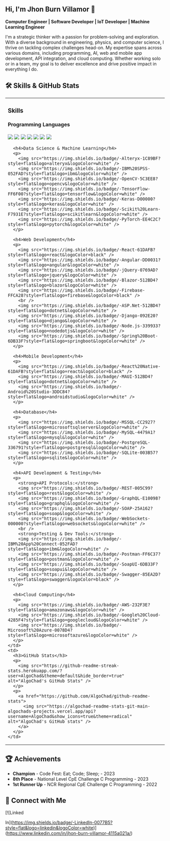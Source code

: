 
## Hi, I'm Jhon Burn Villamor 👋

**Computer Engineer | Software Developer | IoT Developer | Machine Learning Engineer**

I'm a strategic thinker with a passion for problem-solving and exploration. With a diverse background in engineering, physics, and computer science, I thrive on tackling complex challenges head-on. My expertise spans across various domains, including programming, AI, web and mobile app development, API integration, and cloud computing. Whether working solo or in a team, my goal is to deliver excellence and drive positive impact in everything I do.

## 🛠 Skills & GitHub Stats

<table>
  <tr>
    <td>
      <h3>Skills</h3>
      <h4>Programming Languages</h4>
      <p>
        <img src="https://img.shields.io/badge/-C-00599C?style=flat&logo=c&logoColor=white" />
        <img src="https://img.shields.io/badge/-C++-00599C?style=flat&logo=cplusplus&logoColor=white" />
        <img src="https://img.shields.io/badge/-C%23-239120?style=flat&logo=csharp&logoColor=white" />
        <img src="https://img.shields.io/badge/-Java-007396?style=flat&logo=java&logoColor=white" />
        <img src="https://img.shields.io/badge/-Python-3776AB?style=flat&logo=python&logoColor=white" />
        <img src="https://img.shields.io/badge/-R-276DC3?style=flat&logo=r&logoColor=white" />
        <img src="https://img.shields.io/badge/-JavaScript-F7DF1E?style=flat&logo=javascript&logoColor=black" />
      </p>

      <h4>Data Science & Machine Learning</h4>
      <p>
        <img src="https://img.shields.io/badge/-Alteryx-1C89BF?style=flat&logo=alteryx&logoColor=white" />
        <img src="https://img.shields.io/badge/-IBM%20SPSS-052FAD?style=flat&logo=ibm&logoColor=white" />
        <img src="https://img.shields.io/badge/-OpenCV-5C3EE8?style=flat&logo=opencv&logoColor=white" />
        <img src="https://img.shields.io/badge/-TensorFlow-FF6F00?style=flat&logo=tensorflow&logoColor=white" />
        <img src="https://img.shields.io/badge/-Keras-D00000?style=flat&logo=keras&logoColor=white" />
        <img src="https://img.shields.io/badge/-Scikit%20Learn-F7931E?style=flat&logo=scikitlearn&logoColor=white" />
        <img src="https://img.shields.io/badge/-PyTorch-EE4C2C?style=flat&logo=pytorch&logoColor=white" />
      </p>

      <h4>Web Development</h4>
      <p>
        <img src="https://img.shields.io/badge/-React-61DAFB?style=flat&logo=react&logoColor=black" />
        <img src="https://img.shields.io/badge/-Angular-DD0031?style=flat&logo=angular&logoColor=white" />
        <img src="https://img.shields.io/badge/-jQuery-0769AD?style=flat&logo=jquery&logoColor=white" />
        <img src="https://img.shields.io/badge/-Blazor-512BD4?style=flat&logo=blazor&logoColor=white" />
        <img src="https://img.shields.io/badge/-Firebase-FFCA28?style=flat&logo=firebase&logoColor=black" />
        <br />
        <img src="https://img.shields.io/badge/-ASP.Net-512BD4?style=flat&logo=dotnet&logoColor=white" />
        <img src="https://img.shields.io/badge/-Django-092E20?style=flat&logo=django&logoColor=white" />
        <img src="https://img.shields.io/badge/-Node.js-339933?style=flat&logo=nodedotjs&logoColor=white" />
        <img src="https://img.shields.io/badge/-Spring%20Boot-6DB33F?style=flat&logo=springboot&logoColor=white" />
      </p>

      <h4>Mobile Development</h4>
      <p>
        <img src="https://img.shields.io/badge/-React%20Native-61DAFB?style=flat&logo=react&logoColor=black" />
        <img src="https://img.shields.io/badge/-MAUI-512BD4?style=flat&logo=dotnet&logoColor=white" />
        <img src="https://img.shields.io/badge/-Android%20Studio-3DDC84?style=flat&logo=androidstudio&logoColor=white" />
      </p>

      <h4>Database</h4>
      <p>
        <img src="https://img.shields.io/badge/-MSSQL-CC2927?style=flat&logo=microsoftsqlserver&logoColor=white" />
        <img src="https://img.shields.io/badge/-MySQL-4479A1?style=flat&logo=mysql&logoColor=white" />
        <img src="https://img.shields.io/badge/-PostgreSQL-336791?style=flat&logo=postgresql&logoColor=white" />
        <img src="https://img.shields.io/badge/-SQLite-003B57?style=flat&logo=sqlite&logoColor=white" />
      </p>

      <h4>API Development & Testing</h4>
      <p>
        <strong>API Protocols:</strong> 
        <img src="https://img.shields.io/badge/-REST-005C99?style=flat&logo=rest&logoColor=white" />
        <img src="https://img.shields.io/badge/-GraphQL-E10098?style=flat&logo=graphql&logoColor=white" />
        <img src="https://img.shields.io/badge/-SOAP-25A162?style=flat&logo=soap&logoColor=white" />
        <img src="https://img.shields.io/badge/-WebSockets-000000?style=flat&logo=websockets&logoColor=white" />
        <br />
        <strong>Testing & Dev Tools:</strong> 
        <img src="https://img.shields.io/badge/-IBM%20App%20Connect-052FAD?style=flat&logo=ibm&logoColor=white" />
        <img src="https://img.shields.io/badge/-Postman-FF6C37?style=flat&logo=postman&logoColor=white" />
        <img src="https://img.shields.io/badge/-SoapUI-6DB33F?style=flat&logo=soapui&logoColor=white" />
        <img src="https://img.shields.io/badge/-Swagger-85EA2D?style=flat&logo=swagger&logoColor=black" />
      </p>

      <h4>Cloud Computing</h4>
      <p>
        <img src="https://img.shields.io/badge/-AWS-232F3E?style=flat&logo=amazonaws&logoColor=white" />
        <img src="https://img.shields.io/badge/-Google%20Cloud-4285F4?style=flat&logo=googlecloud&logoColor=white" />
        <img src="https://img.shields.io/badge/-Microsoft%20Azure-0078D4?style=flat&logo=microsoftazure&logoColor=white" />
      </p>
    </td>
    <td>
      <h3>GitHub Stats</h3>
      <p>
        <img src="https://github-readme-streak-stats.herokuapp.com/?user=AlgoChad&theme=default&hide_border=true" alt="AlgoChad's GitHub Stats" />
      </p>
      <p>
        <a href="https://github.com/AlgoChad/github-readme-stats">
          <img src="https://algochad-readme-stats-git-main-algochads-projects.vercel.app/api?username=AlgoChad&show_icons=true&theme=radical" alt="AlgoChad's GitHub stats" />
        </a>
      </p>
    </td>
  </tr>
</table>

## 🏆 Achievements
- **Champion** - Code Fest: Eat; Code; Sleep; - 2023
- **8th Place** - National Level CpE Challenge C Programming - 2023
- **1st Runner Up** - NCR Regional CpE Challenge C Programming - 2022

## 🔗 Connect with Me
[![Linked

In](https://img.shields.io/badge/-LinkedIn-0077B5?style=flat&logo=linkedin&logoColor=white)](https://www.linkedin.com/in/jhon-burn-villamor-4115a021a/)
